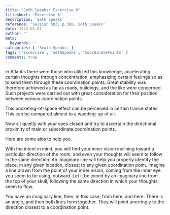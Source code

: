 ```yaml
---
title: "Seth Speaks: Excercise 6"
titleshort: 'Excercise 6'
description: 'Seth Speaks'
reference: 'Session 593, p.380, Seth Speaks'
date: 1972-01-01
author: ''
meta:
  keywords: ''
categories: [ 'Seath Speaks' ]
tags: ['Excercise', 'SethSpeaks', 'CoordinatePoints' ]
comments: true
---
```

In Atlantis there were those who utilized this knowledge, accelerating certain thoughts through concentration, emphasizing certain feelings so as to send them through these coordination points. Great stability was therefore achieved as far as roads, buildings, and the like were concerned. Such projects were carried out with great consideration for their position between various coordination points.

This pocketing-of-space effect can be perceived in certain trance states. This can be compared almost to a wadding-up of air.

Now sit quietly with your eyes closed and try to ascertain the directional proximity of main or subordinate coordination points.

Here are some aids to help you.

With the intent in mind, you will find your inner vision inclining toward a particular direction of the room, and even your thoughts will seem to follow in the same direction. An imaginary line will help you properly identify the place, in any given location, closest to any given coordination point. Imagine a line drawn from the point of your inner vision, coming from the inner eye you seem to be using, outward. Let it be joined by an imaginary line from the top of your skull, following the same direction in which your thoughts seem to flow.

You have an imaginary line, then, in this case, from here, and here. There is an angle, and then both lines form together. They will point unerringly to the direction closest to a coordination point.

